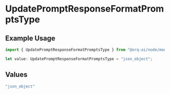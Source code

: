 # UpdatePromptResponseFormatPromptsType

## Example Usage

```typescript
import { UpdatePromptResponseFormatPromptsType } from "@orq-ai/node/models/operations";

let value: UpdatePromptResponseFormatPromptsType = "json_object";
```

## Values

```typescript
"json_object"
```